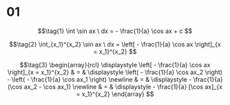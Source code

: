 # 01

$$\tag{1}
\int \sin ax \ dx = - \frac{1}{a} \cos ax + c
$$

$$\tag{2}
\int_{x_1}^{x_2} \sin ax \ dx =  \left[ - \frac{1}{a} \cos ax \right]_{x = x_1}^{x_2}
$$

$$\tag{3}
\begin{array}{rcl}
\displaystyle \left[ - \frac{1}{a} \cos ax \right]_{x = x_1}^{x_2} & = & \displaystyle \left( - \frac{1}{a} \cos ax_2 \right) - \left( - \frac{1}{a} \cos ax_1 \right) \newline
& = & \displaystyle - \frac{1}{a} (\cos ax_2 - \cos ax_1) \newline
& = & \displaystyle - \frac{1}{a} [\cos ax]_{x = x_1}^{x_2}
\end{array}
$$